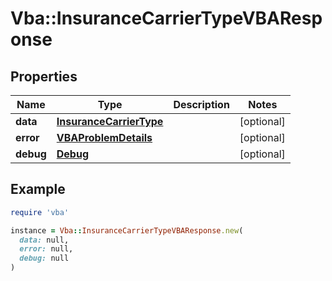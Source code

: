 # Vba::InsuranceCarrierTypeVBAResponse

## Properties

| Name | Type | Description | Notes |
| ---- | ---- | ----------- | ----- |
| **data** | [**InsuranceCarrierType**](InsuranceCarrierType.md) |  | [optional] |
| **error** | [**VBAProblemDetails**](VBAProblemDetails.md) |  | [optional] |
| **debug** | [**Debug**](Debug.md) |  | [optional] |

## Example

```ruby
require 'vba'

instance = Vba::InsuranceCarrierTypeVBAResponse.new(
  data: null,
  error: null,
  debug: null
)
```

